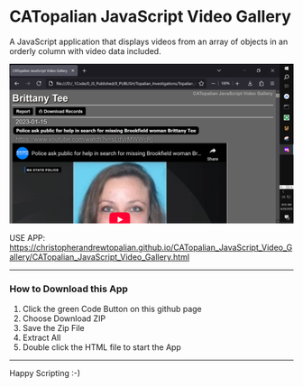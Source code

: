 # CATopalian JavaScript Video Gallery
A JavaScript application that displays videos from an array of objects in an orderly column with video data included.  

![screenshot_001](src/media/textures/screenshots/001.PNG)

USE APP: https://christopherandrewtopalian.github.io/CATopalian_JavaScript_Video_Gallery/CATopalian_JavaScript_Video_Gallery.html  

---

### How to Download this App
1. Click the green Code Button on this github page
2. Choose Download ZIP
3. Save the Zip File
4. Extract All
5. Double click the HTML file to start the App

---

Happy Scripting :-)

